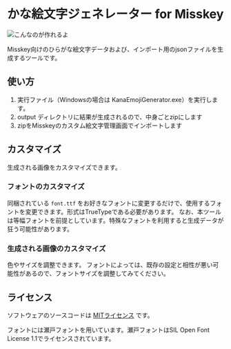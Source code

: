﻿# かな絵文字ジェネレーター for Misskey

![こんなのが作れるよ](https://media.shrimpia.network/mk-shrimpia/files/0fe77eb9-9af7-477e-9cdc-cb3d01beaa5e.png)

Misskey向けのひらがな絵文字データおよび、インポート用のjsonファイルを生成するツールです。

## 使い方

1. 実行ファイル（Windowsの場合は KanaEmojiGenerator.exe）を実行します。
2. output ディレクトリに結果が生成されるので、中身ごとzipにします
3. zipをMisskeyのカスタム絵文字管理画面でインポートします

## カスタマイズ
生成される画像をカスタマイズできます。

### フォントのカスタマイズ
同梱されている `font.ttf` をお好きなフォントに変更するだけで、使用するフォントを変更できます。形式はTrueTypeである必要があります。
なお、本ツールは等幅フォントを前提としています。特殊なフォントを利用すると生成データが狂う可能性があります。

### 生成される画像のカスタマイズ
色やサイズを調整できます。
フォントによっては、既存の設定と相性が悪い可能性があるので、フォントサイズを調整してみてください。

## ライセンス

ソフトウェアのソースコードは [MITライセンス](LICENSE) です。

フォントには瀬戸フォントを用いています。瀬戸フォントはSIL Open Font License 1.1でライセンスされています。
